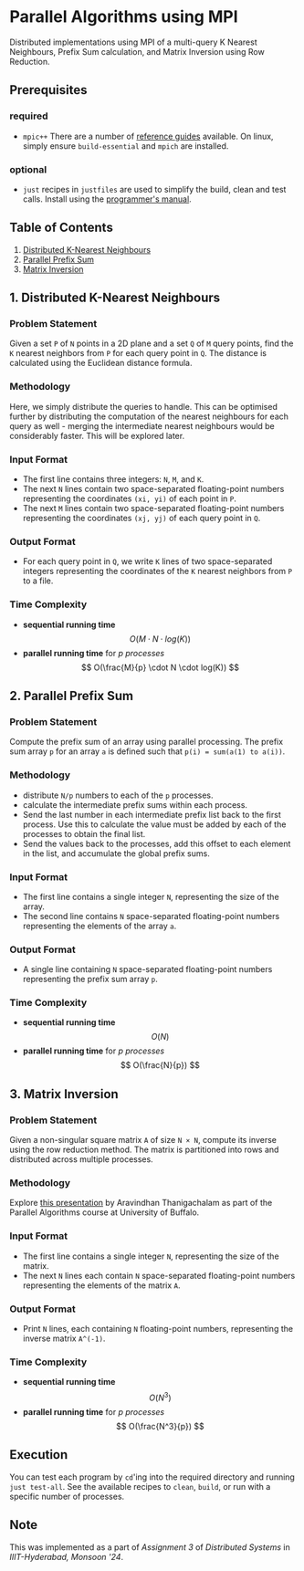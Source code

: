 # Parallel Algorithms using MPI

Distributed implementations using MPI of a multi-query K Nearest Neighbours, Prefix Sum calculation, and Matrix Inversion using Row Reduction. 

## Prerequisites
### required
- `mpic++`
There are a number of [reference guides](https://www.iitgoa.ac.in/hpcshiksha/HPC%20Shiksha%20-%20MPI%20Installation%20Guide.pdf) available. On linux, simply ensure `build-essential` and `mpich` are installed. 

### optional
- `just`
recipes in `justfiles` are used to simplify the build, clean and test calls. Install using the [programmer's manual](https://just.systems/man/en/installation.html). 

## Table of Contents
1. [Distributed K-Nearest Neighbours](#1-distributed-k-nearest-neighbours)
2. [Parallel Prefix Sum](#2-parallel-prefix-sum)
3. [Matrix Inversion](#3-matrix-inversion)

## 1. Distributed K-Nearest Neighbours

### Problem Statement
Given a set `P` of `N` points in a 2D plane and a set `Q` of `M` query points, find the `K` nearest neighbors from `P` for each query point in `Q`. The distance is calculated using the Euclidean distance formula.

### Methodology
Here, we simply distribute the queries to handle. This can be optimised further by distributing the computation of the nearest neighbours for each query as well - merging the intermediate nearest neighbours would be considerably faster. This will be explored later. 

### Input Format
- The first line contains three integers: `N`, `M`, and `K`.
- The next `N` lines contain two space-separated floating-point numbers representing the coordinates `(xi, yi)` of each point in `P`.
- The next `M` lines contain two space-separated floating-point numbers representing the coordinates `(xj, yj)` of each query point in `Q`.

### Output Format
- For each query point in `Q`, we write `K` lines of two space-separated integers representing the coordinates of the `K` nearest neighbors from `P` to a file. 

### Time Complexity
- **sequential running time**
$$
O(M \cdot N \cdot log(K))
$$
- **parallel running time** for *p processes*
$$
O(\frac{M}{p} \cdot N \cdot log(K))
$$

## 2. Parallel Prefix Sum

### Problem Statement
Compute the prefix sum of an array using parallel processing. The prefix sum array `p` for an array `a` is defined such that `p(i) = sum(a(1) to a(i))`.

### Methodology
- distribute `N/p` numbers to each of the `p` processes. 
- calculate the intermediate prefix sums within each process. 
- Send the last number in each intermediate prefix list back to the first process. Use this to calculate the value must be added by each of the processes to obtain the final list. 
- Send the values back to the processes, add this offset to each element in the list, and accumulate the global prefix sums. 

### Input Format
- The first line contains a single integer `N`, representing the size of the array.
- The second line contains `N` space-separated floating-point numbers representing the elements of the array `a`.

### Output Format
- A single line containing `N` space-separated floating-point numbers representing the prefix sum array `p`.

### Time Complexity 
- **sequential running time**
$$
O(N)
$$
- **parallel running time** for *p processes*
$$
O(\frac{N}{p})
$$

## 3. Matrix Inversion

### Problem Statement
Given a non-singular square matrix `A` of size `N × N`, compute its inverse using the row reduction method. The matrix is partitioned into rows and distributed across multiple processes.

### Methodology
Explore [this presentation](https://cse.buffalo.edu/faculty/miller/Courses/CSE633/thanigachalam-Spring-2014-CSE633.pdf) by Aravindhan Thanigachalam as part of the Parallel Algorithms course at University of Buffalo. 

### Input Format
- The first line contains a single integer `N`, representing the size of the matrix.
- The next `N` lines each contain `N` space-separated floating-point numbers representing the elements of the matrix `A`.

### Output Format
- Print `N` lines, each containing `N` floating-point numbers, representing the inverse matrix `A^(-1)`.

### Time Complexity
- **sequential running time**
$$
O(N^3)
$$
- **parallel running time** for *p processes*
$$
O(\frac{N^3}{p})
$$

## Execution
You can test each program by `cd`'ing into the required directory and running `just test-all`. See the available recipes to `clean`, `build`, or run with a specific number of processes. 

## Note
This was implemented as a part of *Assignment 3* of *Distributed Systems* in *IIIT-Hyderabad, Monsoon '24*. 
